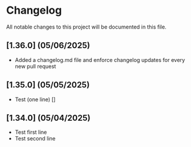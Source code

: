 # Changelog

All notable changes to this project will be documented in this file.

## [1.36.0] (05/06/2025)
- Added a changelog.md file and enforce changelog updates for every new pull request

## [1.35.0] (05/05/2025)
- Test (one line) []

## [1.34.0] (05/04/2025)
- Test first line
- Test second line